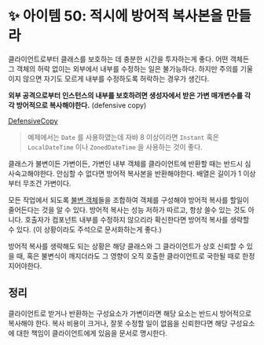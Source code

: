 # ✨ 아이템 50: 적시에 방어적 복사본을 만들라

클라이언트로부터 클래스를 보호하는 데 충분한 시간을 투자하는게 좋다. 어떤 객체든 그 객체의 허락 없이는 외부에서 내부를 수정하는 일은 불가능하다. 하지만 주의를 기울이지 않으면 자기도 모르게 내부를 수정하도록 허락하는 경우가 생긴다.

**외부 공격으로부터 인스턴스의 내부를 보호하려면 생성자에서 받은 가변 매개변수를 각각 방어적으로 복사해야한다.** (defensive copy)

[DefensiveCopy](https://github.com/psbin2017/garbage-collection/blob/master/gc/src/test/java/com/collection/gc/sample/method/DefensiveCopy.java)

> 예제에서는 `Date` 를 사용하였는데 자바 8 이상이라면 `Instant` 혹은 `LocalDateTime` 이나 `ZonedDateTime` 을 사용하는 것이 좋다.

클래스가 불변이든 가변이든, 가변인 내부 객체를 클라이언트에 반환할 때는 반드시 심사숙고해야한다. 안심할 수 없다면 방어적 복사본을 반환해야한다. 배열은 길이가 1 이상부터 무조건 가변이다.

모든 작업에서 되도록 [불변 객체](../../chapter04%20클래스와%20인터페이스/item17%20변경%20가능성을%20최소화하라/README.md)들을 조합하여 객체를 구성해야 방어적 복사를 할일이 줄어든다는 것을 알 수 있다. 방어적 복사는 성능 저하가 따르고, 항상 쓸수 있는 것도 아니다. 호출자가 컴포넌트 내부를 수정하지 않으리라 확신한다면 방어적 복사를 생략할 수 있다. (이 상황이라도 주석으로 문서화하는게 좋다.)

방어적 복사를 생략해도 되는 상황은 해당 클래스와 그 클라이언트가 상호 신뢰할 수 있을 때, 혹은 불변식이 깨지더라도 그 영향이 오직 호출한 클라이언트로 국한될 때로 한정지어야한다.

## 정리

클라이언트로 받거나 반환하는 구성요소가 가변이라면 해당 요소는 반드시 방어적으로 복사해야 한다. 복사 비용이 크거나, 잘못 수정할 일이 없음을 신뢰한다면 해당 구성요소에 대한 책임이 클라이언트에게 있음을 문서로 명시한다.
